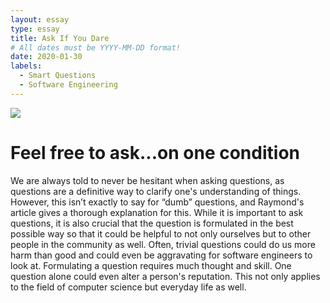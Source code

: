 ```yaml
---
layout: essay
type: essay
title: Ask If You Dare  
# All dates must be YYYY-MM-DD format!
date: 2020-01-30
labels:
  - Smart Questions
  - Software Engineering
---
```


<img class="ui medium right circular floated image" src="../images/question.gif">

# Feel free to ask...on one condition 
We are always told to never be hesitant when asking questions, as questions are a definitive way to clarify one's understanding of things. However, this isn’t exactly to say for “dumb” questions, and Raymond's article gives a thorough explanation for this. While it is important to ask questions, it is also crucial that the question is formulated in the best possible way so that it could be helpful to not only ourselves but to other people in the community as well. Often, trivial questions could do us more harm than good and could even be aggravating for software engineers to look at. Formulating a question requires much thought and skill. One question alone could even alter a person's reputation. This not only applies to the field of computer science but everyday life as well. 
